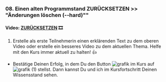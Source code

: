 ### **08. Einen alten Programmstand ZURÜCKSETZEN >> "Änderungen löschen (--hard)""**

#### **Video:**  [ZURÜCKSETZEN](https://maxeythschulede-my.sharepoint.com/:v:/g/personal/schwaiger_max-eyth-schule_de1/Eaa3t4jzJ6RFvDbIIyjC0fABNQPhMDTJZiLB2wumQtL1og?e=8icKJJ) 🎞

1.  Erstelle als erste Teilnehmerin einen erklärenden Text zu dem oberen Video oder erstelle ein besseres Video zu dem aktuellen Thema.
Helfe mit den Kurs immer aktuell zu halten! 👍


-   Bestätige Deinen Erfolg, in dem Du den Button ![grafik](https://user-images.githubusercontent.com/78038701/230964845-fc4ace3c-7f16-40ad-8ba1-280b6795fa56.png)
im Kurs auf ![grafik (1)](https://user-images.githubusercontent.com/78038701/230964881-356a6d1e-bd72-4c26-aab5-03a17033ba67.png)
stellst. Dann kannst Du und ich im Kursfortschritt Deinen Wissensstand sehen.

